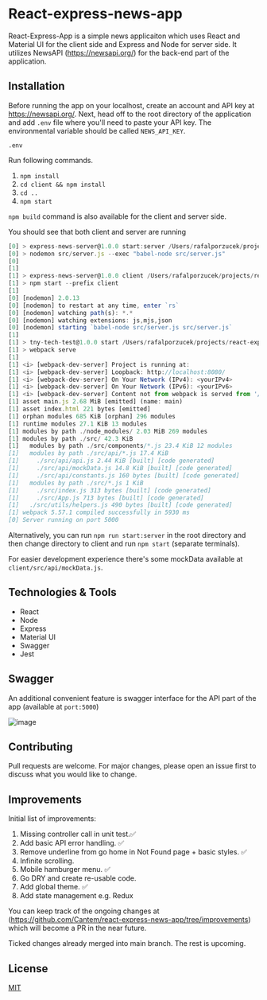 # React-express-news-app

React-Express-App is a simple news applicaiton which uses React and Material UI for the client side and Express and Node for server side. It utilizes NewsAPI (https://newsapi.org/) for the back-end part of the application.

## Installation

Before running the app on your localhost, create an account and API key at https://newsapi.org/. Next, head off to the root directory of the application and add `.env` file where you'll need to paste your API key. The environmental variable should be called `NEWS_API_KEY`.

```
.env
```
Run following commands.

1. `npm install`
2. `cd client && npm install`
3.  `cd ..`
4.  `npm start`

`npm build` command is also available for the client and server side.

You should see that both client and server are running

```javascript
[0] > express-news-server@1.0.0 start:server /Users/rafalporzucek/projects/react-express-news-app
[0] > nodemon src/server.js --exec "babel-node src/server.js"
[0] 
[1] 
[1] > express-news-server@1.0.0 client /Users/rafalporzucek/projects/react-express-news-app
[1] > npm start --prefix client
[1] 
[0] [nodemon] 2.0.13
[0] [nodemon] to restart at any time, enter `rs`
[0] [nodemon] watching path(s): *.*
[0] [nodemon] watching extensions: js,mjs,json
[0] [nodemon] starting `babel-node src/server.js src/server.js`
[1] 
[1] > tny-tech-test@1.0.0 start /Users/rafalporzucek/projects/react-express-news-app/client
[1] > webpack serve
[1] 
[1] <i> [webpack-dev-server] Project is running at:
[1] <i> [webpack-dev-server] Loopback: http://localhost:8080/
[1] <i> [webpack-dev-server] On Your Network (IPv4): <yourIPv4>
[1] <i> [webpack-dev-server] On Your Network (IPv6): <yourIPv6>
[1] <i> [webpack-dev-server] Content not from webpack is served from '/Users/rafalporzucek/projects/react-express-news-app/client/src' directory
[1] asset main.js 2.68 MiB [emitted] (name: main)
[1] asset index.html 221 bytes [emitted]
[1] orphan modules 685 KiB [orphan] 296 modules
[1] runtime modules 27.1 KiB 13 modules
[1] modules by path ./node_modules/ 2.03 MiB 269 modules
[1] modules by path ./src/ 42.3 KiB
[1]   modules by path ./src/components/*.js 23.4 KiB 12 modules
[1]   modules by path ./src/api/*.js 17.4 KiB
[1]     ./src/api/api.js 2.44 KiB [built] [code generated]
[1]     ./src/api/mockData.js 14.8 KiB [built] [code generated]
[1]     ./src/api/constants.js 160 bytes [built] [code generated]
[1]   modules by path ./src/*.js 1 KiB
[1]     ./src/index.js 313 bytes [built] [code generated]
[1]     ./src/App.js 713 bytes [built] [code generated]
[1]   ./src/utils/helpers.js 490 bytes [built] [code generated]
[1] webpack 5.57.1 compiled successfully in 5930 ms
[0] Server running on port 5000
```

Alternatively, you can run `npm run start:server` in the root directory and then change directory to client and run `npm start` (separate terminals).

For easier development experience there's some mockData available at `client/src/api/mockData.js`.

## Technologies & Tools

* React
* Node
* Express
* Material UI
* Swagger
* Jest

## Swagger

An additional convenient feature is swagger interface for the API part of the app (available at `port:5000`)

![image](https://user-images.githubusercontent.com/36113728/136695574-a11ccf29-331b-48cc-a183-1ea2498852c3.png)

## Contributing
Pull requests are welcome. For major changes, please open an issue first to discuss what you would like to change.

## Improvements

Initial list of improvements:

1. Missing controller call in unit test.✅
2. Add basic API error handling. ✅
3. Remove underline from go home in Not Found page + basic styles. ✅
4. Infinite scrolling.
5. Mobile hamburger menu. ✅
6. Go DRY and create re-usable code.
7. Add global theme. ✅
8. Add state management e.g. Redux

You can keep track of the ongoing changes at (https://github.com/Cantem/react-express-news-app/tree/improvements) which will become a PR in the near future.

Ticked changes already merged into main branch. The rest is upcoming.

## License

[MIT](https://choosealicense.com/licenses/mit/)

